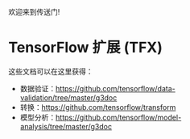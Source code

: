 欢迎来到传送门!

# TensorFlow 扩展 (TFX)

这些文档可以在这里获得：

* 数据验证：https://github.com/tensorflow/data-validation/tree/master/g3doc
* 转换：https://github.com/tensorflow/transform
* 模型分析：https://github.com/tensorflow/model-analysis/tree/master/g3doc
